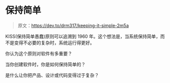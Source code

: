 # 保持简单

> 原文：<https://dev.to/drm317/keeping-it-simple-2m5a>

KISS(保持简单愚蠢)原则可以追溯到 1960 年。这个想法是，当系统保持简单，而不是变得不必要的复杂时，系统运行得更好。

你认为这个原则对软件有多重要？

当你创建软件时，你是如何保持简单的？

是什么让你把产品、设计或代码变得过于复杂？
